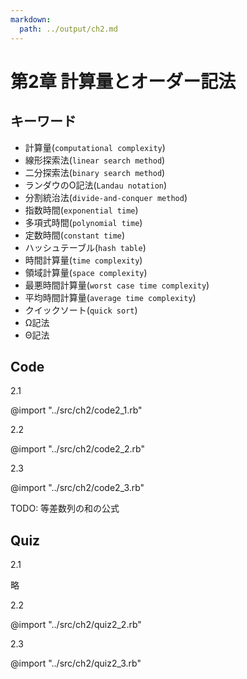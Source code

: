 ```yaml
---
markdown:
  path: ../output/ch2.md
---
```




# 第2章 計算量とオーダー記法

## キーワード

* 計算量(`computational complexity`)
* 線形探索法(`linear search method`)
* 二分探索法(`binary search method`)
* ランダウのO記法(`Landau notation`)
* 分割統治法(`divide-and-conquer method`)
* 指数時間(`exponential time`)
* 多項式時間(`polynomial time`)
* 定数時間(`constant time`)
* ハッシュテーブル(`hash table`)
* 時間計算量(`time complexity`)
* 領域計算量(`space complexity`)
* 最悪時間計算量(`worst case time complexity`)
* 平均時間計算量(`average time complexity`)
* クイックソート(`quick sort`)
* Ω記法
* Θ記法



## Code

2.1

@import "../src/ch2/code2_1.rb"

2.2

@import "../src/ch2/code2_2.rb"

2.3

@import "../src/ch2/code2_3.rb"

TODO: 等差数列の和の公式



## Quiz

2.1

略

2.2

@import "../src/ch2/quiz2_2.rb"

2.3

@import "../src/ch2/quiz2_3.rb"

